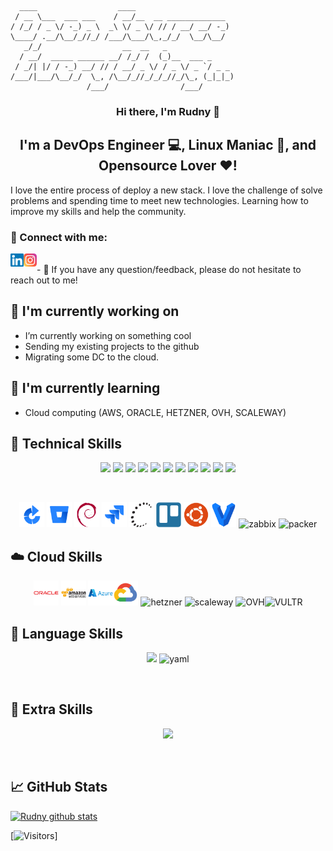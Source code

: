 ```
  ____                  ____                      
 / __ \___  ___ ___    / __/__  __ _____________  
/ /_/ / _ \/ -_) _ \  _\ \/ _ \/ // / __/ __/ -_) 
\____/ .__/\__/_//_/ /___/\___/\_,_/_/  \__/\__/  
   _/_/                  __  __   _               
  / __/  _____ ______ __/ /_/ /  (_)__  ___ _     
 / _/| |/ / -_) __/ // / __/ _ \/ / _ \/ _ `/ _ _ 
/___/|___/\__/_/  \_, /\__/_//_/_/_//_/\_, (_|_|_)
                 /___/                /___/       
```
<h3 align="center">
Hi there, I'm Rudny 👋
</h3>

<h2 align="center">
I'm a DevOps Engineer 💻, Linux Maniac 🐧, and Opensource Lover ❤️!
</h2> 

I love the entire process of deploy a new stack. I love the challenge of solve problems and spending time to meet new technologies. Learning how to improve my skills and help the community.

### 🤝 Connect with me:

<a href="https://www.linkedin.com/in/rudnyalves/"><img align="left" src="https://raw.githubusercontent.com/rudnypc/rudnypc/main/linkedin.svg" alt="Rudny | LinkedIn" width="21px"/></a>
<a href="https://instagram.com/rudnypc"><img align="left" src="https://raw.githubusercontent.com/rudnypc/rudnypc/main/instagram.svg" alt="Rudny | Instagram" width="21px"/></a>

</br>
- 💬 If you have any question/feedback, please do not hesitate to reach out to me!

## 🔭 I'm currently working on

- I’m currently working on something cool
- Sending my existing projects to the github
- Migrating some DC to the cloud.

## 🌱 I'm currently learning

- Cloud computing (AWS, ORACLE, HETZNER, OVH, SCALEWAY)

## 💼 Technical Skills
<p align="center">
  <img src="https://skillicons.dev/icons?i=ansible" /> <img src="https://skillicons.dev/icons?i=docker" /> <img src="https://skillicons.dev/icons?i=cloudflare" /> <img src="https://skillicons.dev/icons?i=github" />  <img src="https://skillicons.dev/icons?i=gitlab" /> <img src="https://skillicons.dev/icons?i=grafana" /> <img src="https://skillicons.dev/icons?i=kubernetes" />  <img src="https://skillicons.dev/icons?i=linux" />  <img src="https://skillicons.dev/icons?i=mysql" />  <img src="https://skillicons.dev/icons?i=nginx" />  <img src="https://skillicons.dev/icons?i=regex" />
</p>

</br>
<p align="center">
 <img src="https://raw.githubusercontent.com/devicons/devicon/1119b9f84c0290e0f0b38982099a2bd027a48bf1/icons/bamboo/bamboo-original.svg" alt="bamboo" width="40" height="40"/> <img src="https://raw.githubusercontent.com/devicons/devicon/1119b9f84c0290e0f0b38982099a2bd027a48bf1/icons/bitbucket/bitbucket-original.svg" alt="bitbucket" width="40" height="40"/> <img src="https://raw.githubusercontent.com/devicons/devicon/1119b9f84c0290e0f0b38982099a2bd027a48bf1/icons/debian/debian-original.svg" alt="debian" width="40" height="40"/> <img src="https://raw.githubusercontent.com/devicons/devicon/1119b9f84c0290e0f0b38982099a2bd027a48bf1/icons/jira/jira-original.svg" alt="jira" width="40" height="40"/> <img src="https://raw.githubusercontent.com/devicons/devicon/1119b9f84c0290e0f0b38982099a2bd027a48bf1/icons/ssh/ssh-original.svg" alt="ssh" width="40" height="40"/> <img src="https://raw.githubusercontent.com/devicons/devicon/1119b9f84c0290e0f0b38982099a2bd027a48bf1/icons/trello/trello-plain.svg" alt="trello" width="40" height="40"/> <img src="https://raw.githubusercontent.com/devicons/devicon/1119b9f84c0290e0f0b38982099a2bd027a48bf1/icons/ubuntu/ubuntu-plain.svg" alt="ubuntu" width="40" height="40"/> <img src="https://raw.githubusercontent.com/devicons/devicon/1119b9f84c0290e0f0b38982099a2bd027a48bf1/icons/vagrant/vagrant-original.svg" alt="vagrant" width="40" height="40"/> <img src="https://blog.idtecnologia.com.br/wp-content/uploads/2020/02/logo-zabbix.jpg" alt="zabbix" width="40" height="40"/> <img src="https://4ops.gallerycdn.vsassets.io/extensions/4ops/packer/0.3.0/1631542481986/Microsoft.VisualStudio.Services.Icons.Default" alt="packer" width="40" height="40"/>
</p>

## ☁️ Cloud Skills
<p align="center">
 <img src="https://raw.githubusercontent.com/devicons/devicon/1119b9f84c0290e0f0b38982099a2bd027a48bf1/icons/oracle/oracle-original.svg" alt="oracle" width="40" height="40"/> <img src="https://raw.githubusercontent.com/devicons/devicon/1119b9f84c0290e0f0b38982099a2bd027a48bf1/icons/amazonwebservices/amazonwebservices-original-wordmark.svg" alt="oracle" width="40" height="40"/> <img src="https://raw.githubusercontent.com/devicons/devicon/1119b9f84c0290e0f0b38982099a2bd027a48bf1/icons/azure/azure-original-wordmark.svg" alt="azure" width="40" height="40"/><img src="https://raw.githubusercontent.com/devicons/devicon/1119b9f84c0290e0f0b38982099a2bd027a48bf1/icons/googlecloud/googlecloud-original.svg" alt="GCP" width="40" height="40"/> <img src="https://cdn.fing.io/images/isp/DE/logo/hetzner_logo.png" alt="hetzner" width="40" height="40"/> <img src="https://cdn.fing.io/images/isp/FR/logo/scaleway_logo.png" alt="scaleway" width="40" height="40"/> <img src="https://i.pinimg.com/originals/71/00/93/71009336c408b24c7442bdc806ebfffa.png" alt="OVH" width="40" height="40"/><img src="https://www.vultr.com/favicon/android-chrome-512x512.png" alt="VULTR" width="40" height="40"/>


## 📙 Language Skills
<p align="center">
  <img src="https://skillicons.dev/icons?i=bash,php,powershell,go" /> <img src="https://upload.wikimedia.org/wikipedia/commons/thumb/6/63/YAML_logo_in_SVG_format.svg/1024px-YAML_logo_in_SVG_format.svg.png" alt="yaml" width="40" height="40"/>


</p>



</br>

## 🙆 Extra Skills
<p align="center">
        <img src="https://skillicons.dev/icons?i=codepen,css,dart,bots,html,js,jquery,nodejs,py" />
</p>

</br>


<!--
## 📝 Latest Blog Posts

- [TEXT TO POST](https://google.com)

-->
## 📈 GitHub Stats 

[![Rudny github stats](https://github-readme-stats.vercel.app/api?username=rudnypc)](https://github.com/rudnypc)

[![Visitors](https://visitor-badge.glitch.me/badge?page_id=rudnypc.rudnypc)]
